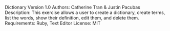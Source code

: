 Dictionary
Version 1.0
Authors: Catherine Tran & Justin Pacubas
Description: This exercise allows a user to create a dictionary, create
terms, list the words, show their definition, edit them, and delete them.
Requirements: Ruby, Text Editor
License: MIT
